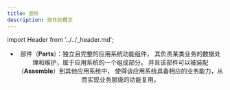 ```yaml
---
title: 部件
description: 部件的概念
---
```


import Header from '../../_header.md';

<Header />

- 部件（**Parts**）：独立且完整的应用系统功能组件，
  其负责某类业务的数据处理和维护，属于应用系统的一个组成部分。
  并且该部件可以被装配（**Assemble**）到其他应用系统中，
  使得该应用系统具备相应的业务能力，从而实现业务层级的功能复用。
